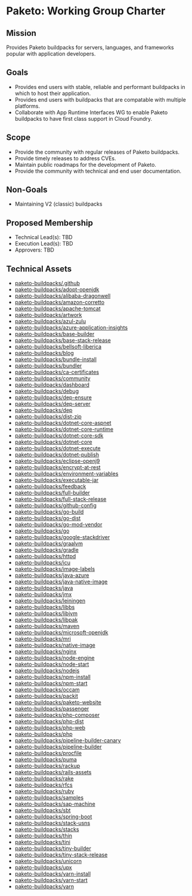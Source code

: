 # Paketo: Working Group Charter

## Mission

Provides Paketo buildpacks for servers, languages, and frameworks popular with application developers.


## Goals

- Provides end users with stable, reliable and performant buildpacks in which to host their application.
- Provides end users with buildpacks that are compatable with multiple platforms.
- Collaborate with App Runtime Interfaces WG to enable Paketo buildpacks to have first class support in Cloud Foundry.

## Scope

- Provide the community with regular releases of Paketo buildpacks.
- Provide timely releases to address CVEs.
- Maintain public roadmaps for the development of Paketo.
- Provide the community with technical and end user documentation.

## Non-Goals

- Maintaining V2 (classic) buildpacks


## Proposed Membership

- Technical Lead(s): TBD
- Execution Lead(s): TBD
- Approvers: TBD


## Technical Assets

- [paketo-buildpacks/.github](https://github.com/paketo-buildpacks/.github)
- [paketo-buildpacks/adopt-openjdk](https://github.com/paketo-buildpacks/adopt-openjdk)
- [paketo-buildpacks/alibaba-dragonwell](https://github.com/paketo-buildpacks/alibaba-dragonwell)
- [paketo-buildpacks/amazon-corretto](https://github.com/paketo-buildpacks/amazon-corretto)
- [paketo-buildpacks/apache-tomcat](https://github.com/paketo-buildpacks/apache-tomcat)
- [paketo-buildpacks/artwork](https://github.com/paketo-buildpacks/artwork)
- [paketo-buildpacks/azul-zulu](https://github.com/paketo-buildpacks/azul-zulu)
- [paketo-buildpacks/azure-application-insights](https://github.com/paketo-buildpacks/azure-application-insights)
- [paketo-buildpacks/base-builder](https://github.com/paketo-buildpacks/base-builder)
- [paketo-buildpacks/base-stack-release](https://github.com/paketo-buildpacks/base-stack-release)
- [paketo-buildpacks/bellsoft-liberica](https://github.com/paketo-buildpacks/bellsoft-liberica)
- [paketo-buildpacks/blog](https://github.com/paketo-buildpacks/blog)
- [paketo-buildpacks/bundle-install](https://github.com/paketo-buildpacks/bundle-install)
- [paketo-buildpacks/bundler](https://github.com/paketo-buildpacks/bundler)
- [paketo-buildpacks/ca-certificates](https://github.com/paketo-buildpacks/ca-certificates)
- [paketo-buildpacks/community](https://github.com/paketo-buildpacks/community)
- [paketo-buildpacks/dashboard](https://github.com/paketo-buildpacks/dashboard)
- [paketo-buildpacks/debug](https://github.com/paketo-buildpacks/debug)
- [paketo-buildpacks/dep-ensure](https://github.com/paketo-buildpacks/dep-ensure)
- [paketo-buildpacks/dep-server](https://github.com/paketo-buildpacks/dep-server)
- [paketo-buildpacks/dep](https://github.com/paketo-buildpacks/dep)
- [paketo-buildpacks/dist-zip](https://github.com/paketo-buildpacks/dist-zip)
- [paketo-buildpacks/dotnet-core-aspnet](https://github.com/paketo-buildpacks/dotnet-core-aspnet)
- [paketo-buildpacks/dotnet-core-runtime](https://github.com/paketo-buildpacks/dotnet-core-runtime)
- [paketo-buildpacks/dotnet-core-sdk](https://github.com/paketo-buildpacks/dotnet-core-sdk)
- [paketo-buildpacks/dotnet-core](https://github.com/paketo-buildpacks/dotnet-core)
- [paketo-buildpacks/dotnet-execute](https://github.com/paketo-buildpacks/dotnet-execute)
- [paketo-buildpacks/dotnet-publish](https://github.com/paketo-buildpacks/dotnet-publish)
- [paketo-buildpacks/eclipse-openj9](https://github.com/paketo-buildpacks/eclipse-openj9)
- [paketo-buildpacks/encrypt-at-rest](https://github.com/paketo-buildpacks/encrypt-at-rest)
- [paketo-buildpacks/environment-variables](https://github.com/paketo-buildpacks/environment-variables)
- [paketo-buildpacks/executable-jar](https://github.com/paketo-buildpacks/executable-jar)
- [paketo-buildpacks/feedback](https://github.com/paketo-buildpacks/feedback)
- [paketo-buildpacks/full-builder](https://github.com/paketo-buildpacks/full-builder)
- [paketo-buildpacks/full-stack-release](https://github.com/paketo-buildpacks/full-stack-release)
- [paketo-buildpacks/github-config](https://github.com/paketo-buildpacks/github-config)
- [paketo-buildpacks/go-build](https://github.com/paketo-buildpacks/go-build)
- [paketo-buildpacks/go-dist](https://github.com/paketo-buildpacks/go-dist)
- [paketo-buildpacks/go-mod-vendor](https://github.com/paketo-buildpacks/go-mod-vendor)
- [paketo-buildpacks/go](https://github.com/paketo-buildpacks/go)
- [paketo-buildpacks/google-stackdriver](https://github.com/paketo-buildpacks/google-stackdriver)
- [paketo-buildpacks/graalvm](https://github.com/paketo-buildpacks/graalvm)
- [paketo-buildpacks/gradle](https://github.com/paketo-buildpacks/gradle)
- [paketo-buildpacks/httpd](https://github.com/paketo-buildpacks/httpd)
- [paketo-buildpacks/icu](https://github.com/paketo-buildpacks/icu)
- [paketo-buildpacks/image-labels](https://github.com/paketo-buildpacks/image-labels)
- [paketo-buildpacks/java-azure](https://github.com/paketo-buildpacks/java-azure)
- [paketo-buildpacks/java-native-image](https://github.com/paketo-buildpacks/java-native-image)
- [paketo-buildpacks/java](https://github.com/paketo-buildpacks/java)
- [paketo-buildpacks/jmx](https://github.com/paketo-buildpacks/jmx)
- [paketo-buildpacks/leiningen](https://github.com/paketo-buildpacks/leiningen)
- [paketo-buildpacks/libbs](https://github.com/paketo-buildpacks/libbs)
- [paketo-buildpacks/libjvm](https://github.com/paketo-buildpacks/libjvm)
- [paketo-buildpacks/libpak](https://github.com/paketo-buildpacks/libpak)
- [paketo-buildpacks/maven](https://github.com/paketo-buildpacks/maven)
- [paketo-buildpacks/microsoft-openjdk](https://github.com/paketo-buildpacks/microsoft-openjdk)
- [paketo-buildpacks/mri](https://github.com/paketo-buildpacks/mri)
- [paketo-buildpacks/native-image](https://github.com/paketo-buildpacks/native-image)
- [paketo-buildpacks/nginx](https://github.com/paketo-buildpacks/nginx)
- [paketo-buildpacks/node-engine](https://github.com/paketo-buildpacks/node-engine)
- [paketo-buildpacks/node-start](https://github.com/paketo-buildpacks/node-start)
- [paketo-buildpacks/nodejs](https://github.com/paketo-buildpacks/nodejs)
- [paketo-buildpacks/npm-install](https://github.com/paketo-buildpacks/npm-install)
- [paketo-buildpacks/npm-start](https://github.com/paketo-buildpacks/npm-start)
- [paketo-buildpacks/occam](https://github.com/paketo-buildpacks/occam)
- [paketo-buildpacks/packit](https://github.com/paketo-buildpacks/packit)
- [paketo-buildpacks/paketo-website](https://github.com/paketo-buildpacks/paketo-website)
- [paketo-buildpacks/passenger](https://github.com/paketo-buildpacks/passenger)
- [paketo-buildpacks/php-composer](https://github.com/paketo-buildpacks/php-composer)
- [paketo-buildpacks/php-dist](https://github.com/paketo-buildpacks/php-dist)
- [paketo-buildpacks/php-web](https://github.com/paketo-buildpacks/php-web)
- [paketo-buildpacks/php](https://github.com/paketo-buildpacks/php)
- [paketo-buildpacks/pipeline-builder-canary](https://github.com/paketo-buildpacks/pipeline-builder-canary)
- [paketo-buildpacks/pipeline-builder](https://github.com/paketo-buildpacks/pipeline-builder)
- [paketo-buildpacks/procfile](https://github.com/paketo-buildpacks/procfile)
- [paketo-buildpacks/puma](https://github.com/paketo-buildpacks/puma)
- [paketo-buildpacks/rackup](https://github.com/paketo-buildpacks/rackup)
- [paketo-buildpacks/rails-assets](https://github.com/paketo-buildpacks/rails-assets)
- [paketo-buildpacks/rake](https://github.com/paketo-buildpacks/rake)
- [paketo-buildpacks/rfcs](https://github.com/paketo-buildpacks/rfcs)
- [paketo-buildpacks/ruby](https://github.com/paketo-buildpacks/ruby)
- [paketo-buildpacks/samples](https://github.com/paketo-buildpacks/samples)
- [paketo-buildpacks/sap-machine](https://github.com/paketo-buildpacks/sap-machine)
- [paketo-buildpacks/sbt](https://github.com/paketo-buildpacks/sbt)
- [paketo-buildpacks/spring-boot](https://github.com/paketo-buildpacks/spring-boot)
- [paketo-buildpacks/stack-usns](https://github.com/paketo-buildpacks/stack-usns)
- [paketo-buildpacks/stacks](https://github.com/paketo-buildpacks/stacks)
- [paketo-buildpacks/thin](https://github.com/paketo-buildpacks/thin)
- [paketo-buildpacks/tini](https://github.com/paketo-buildpacks/tini)
- [paketo-buildpacks/tiny-builder](https://github.com/paketo-buildpacks/tiny-builder)
- [paketo-buildpacks/tiny-stack-release](https://github.com/paketo-buildpacks/tiny-stack-release)
- [paketo-buildpacks/unicorn](https://github.com/paketo-buildpacks/unicorn)
- [paketo-buildpacks/upx](https://github.com/paketo-buildpacks/upx)
- [paketo-buildpacks/yarn-install](https://github.com/paketo-buildpacks/yarn-install)
- [paketo-buildpacks/yarn-start](https://github.com/paketo-buildpacks/yarn-start)
- [paketo-buildpacks/yarn](https://github.com/paketo-buildpacks/yarn)

